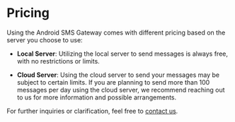 # Pricing

Using the Android SMS Gateway comes with different pricing based on the server you choose to use:

- **Local Server**: Utilizing the local server to send messages is always free, with no restrictions or limits.

- **Cloud Server**: Using the cloud server to send your messages may be subject to certain limits. If you are planning to send more than 100 messages per day using the cloud server, we recommend reaching out to us for more information and possible arrangements.

For further inquiries or clarification, feel free to [contact us](mailto:i@capcom.me).